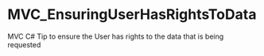 # MVC_EnsuringUserHasRightsToData
MVC C# Tip to ensure the User has rights to the data that is being requested
